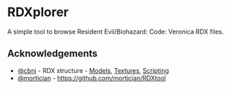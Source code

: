 ﻿# RDXplorer

A simple tool to browse Resident Evil/Biohazard: Code: Veronica RDX files.

## Acknowledgements

- [@cbnj](https://www.dreamcast-talk.com/forum/memberlist.php?mode=viewprofile&u=16823) - RDX structure - [Models](https://www.dreamcast-talk.com/forum/viewtopic.php?f=52&t=16986), [Textures](https://www.dreamcast-talk.com/forum/viewtopic.php?f=52&t=17007), [Scripting](https://www.dreamcast-talk.com/forum/viewtopic.php?f=52&t=17129)
- [@mortician](https://github.com/mortician) - https://github.com/mortician/RDXtool